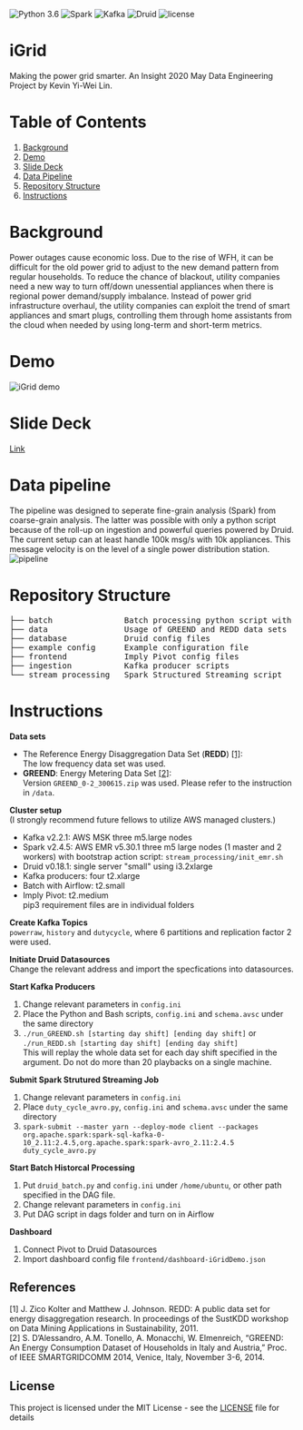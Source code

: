 ![Python 3.6](https://img.shields.io/badge/python-3.6-blue.svg)
![Spark](https://img.shields.io/badge/Spark-2.4.5-green)
![Kafka](https://img.shields.io/badge/Kafka-2.2.1-blue)
![Druid](https://img.shields.io/badge/Druid-0.18.1-green)
![license](https://img.shields.io/github/license/linkevinlin1/Insight_DE_smart_grid)
# iGrid
Making the power grid smarter. An Insight 2020 May Data Engineering Project by Kevin Yi-Wei Lin.

# Table of Contents
1. [Background](README.md#Background)
2. [Demo](README.md#Demo)
3. [Slide Deck](README.md#Slide-Deck)
4. [Data Pipeline](README.md#Data-Pipeline)
5. [Repository Structure](README.md#Repository-Structure)
6. [Instructions](README.md#Instructions)

# Background
Power outages cause economic loss. Due to the rise of WFH, it can be difficult for the old power grid to adjust to the new demand pattern from regular households. To reduce the chance of blackout, utility companies need a new way to turn off/down unessential appliances when there is regional power demand/supply imbalance. Instead of power grid infrastructure overhaul, the utility companies can exploit the trend of smart appliances and smart plugs, controlling them through home assistants from the cloud when needed by using long-term and short-term metrics.

# Demo
![iGrid demo](https://i.imgur.com/2F2PrgF.gif)

# Slide Deck
[Link](https://docs.google.com/presentation/d/1HAyDNhsujJUZnfdGOLu7pXEk-ypAYC32fLp_hgiTJZE/edit?usp=sharing)

# Data pipeline
The pipeline was designed to seperate fine-grain analysis (Spark) from coarse-grain analysis. The latter was possible with only a python script because of the roll-up on ingestion and powerful queries powered by Druid. The current setup can at least handle 100k msg/s with 10k appliances. This message velocity is on the level of a single power distribution station. \
![pipeline](https://i.imgur.com/XnhVnkw.png)

# Repository Structure
<pre>
├── batch               Batch processing python script with Airfow
├── data                Usage of GREEND and REDD data sets
├── database            Druid config files
├── example config      Example configuration file 
├── frontend            Imply Pivot config files
├── ingestion           Kafka producer scripts
└── stream_processing   Spark Structured Streaming script
</pre>

# Instructions
**Data sets**
* The Reference Energy Disaggregation Data Set (**REDD**) [[1]](#1): \
The low frequency data set was used. 
* **GREEND**: Energy Metering Data Set [[2]](#2): \
Version `GREEND_0-2_300615.zip` was used. Please refer to the instruction in `/data`. 

**Cluster setup** \
(I strongly recommend future fellows to utilize AWS managed clusters.)
* Kafka v2.2.1:  AWS MSK three m5.large nodes
* Spark v2.4.5:  AWS EMR v5.30.1 three m5 large nodes (1 master and 2 workers) with bootstrap action script: `stream_processing/init_emr.sh`
* Druid v0.18.1:  single server "small" using i3.2xlarge
* Kafka producers: four t2.xlarge
* Batch with Airflow: t2.small
* Imply Pivot: t2.medium \
pip3 requirement files are in individual folders

**Create Kafka Topics** \
`powerraw`, `history` and `dutycycle`, where 6 partitions and replication factor 2 were used. 

**Initiate Druid Datasources** \
Change the relevant address and import the specfications into datasources.

**Start Kafka Producers** 
1. Change relevant parameters in `config.ini`
2. Place the Python and Bash scripts, `config.ini` and `schema.avsc` under the same directory
3. `./run_GREEND.sh [starting day shift] [ending day shift]` or  \
`./run_REDD.sh [starting day shift] [ending day shift]` \
This will replay the whole data set for each day shift specified in the argument. Do not do more than 20 playbacks on a single machine. 

**Submit Spark Strutured Streaming Job** 
1. Change relevant parameters in `config.ini` 
2. Place `duty_cycle_avro.py`, `config.ini` and `schema.avsc` under the same directory
3. `spark-submit --master yarn --deploy-mode client --packages org.apache.spark:spark-sql-kafka-0-10_2.11:2.4.5,org.apache.spark:spark-avro_2.11:2.4.5 duty_cycle_avro.py`

**Start Batch Historcal Processing**
1. Put `druid_batch.py` and `config.ini` under `/home/ubuntu`, or other path specified in the DAG file.
2. Change relevant parameters in `config.ini`
2. Put DAG script in dags folder and turn on in Airflow

**Dashboard**
1. Connect Pivot to Druid Datasources
2. Import dashboard config file `frontend/dashboard-iGridDemo.json`

## References
<a id="1">[1]</a> J. Zico Kolter and Matthew J. Johnson. REDD: A public data set for energy disaggregation research. In proceedings of the SustKDD workshop on Data Mining Applications in Sustainability, 2011. \
<a id="2">[2]</a> S. D’Alessandro, A.M. Tonello, A. Monacchi, W. Elmenreich, “GREEND: An Energy Consumption Dataset of Households in Italy and Austria,” Proc. of IEEE SMARTGRIDCOMM 2014, Venice, Italy, November 3-6, 2014. 

## License

This project is licensed under the MIT License - see the [LICENSE](LICENSE) file for details

